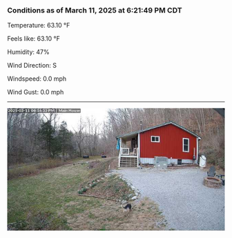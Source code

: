 ### Conditions as of March 11, 2025 at 6:21:49 PM CDT 

Temperature: 63.10 &deg;F

Feels like: 63.10 &deg;F

Humidity: 47%

Wind Direction: S

Windspeed: 0.0 mph

Wind Gust: 0.0 mph

---

<img src="./images/latest.jpeg"/>

